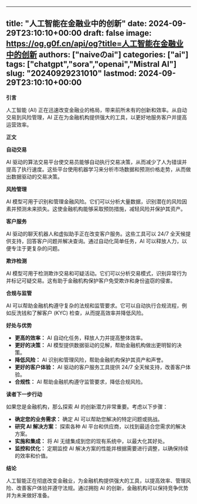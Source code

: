 
---
title: "人工智能在金融业中的创新"
date: 2024-09-29T23:10:10+00:00
draft: false
image: https://og.g0f.cn/api/og?title=人工智能在金融业中的创新
authors: ["naiveのai"]
categories: ["ai"]
tags: ["chatgpt","sora","openai","Mistral AI"]
slug: "20240929231010"
lastmod: 2024-09-29T23:10:10+00:00
---
**引言**

人工智能 (AI) 正在迅速改变金融业的格局，带来前所未有的创新和效率。从自动交易到风险管理，AI 正在为金融机构提供强大的工具，以更好地服务客户并提高运营效率。

**正文**

**自动交易**

AI 驱动的算法交易平台使交易员能够自动执行交易决策，从而减少了人为错误并提高了执行速度。这些平台使用机器学习来分析市场数据和预测价格走势，从而做出数据驱动的交易决策。

**风险管理**

AI 模型可用于识别和管理金融风险。它们可以分析大量数据，识别潜在的风险因素并预测未来损失。这使金融机构能够采取预防措施，减轻风险并保护其资产。

**客户服务**

AI 驱动的聊天机器人和虚拟助手正在改变客户服务。这些工具可以 24/7 全天候提供支持，回答客户问题并解决查询。通过自动化简单任务，AI 可以释放人力，以便专注于更复杂的问题。

**欺诈检测**

AI 模型可用于检测欺诈交易和可疑活动。它们可以分析交易模式，识别异常行为并标记可疑交易。这有助于金融机构保护客户免受欺诈和身份盗窃的侵害。

**合规与监管**

AI 可以帮助金融机构遵守复杂的法规和监管要求。它可以自动执行合规流程，例如反洗钱和了解客户 (KYC) 检查，从而提高效率并降低风险。

**好处与优势**

* **更高的效率：** AI 自动化任务，释放人力并提高整体效率。
* **更好的决策：** AI 模型提供数据驱动的见解，帮助金融机构做出更明智的决策。
* **降低风险：** AI 识别和管理风险，帮助金融机构保护其资产和声誉。
* **更好的客户体验：** AI 驱动的客户服务工具提供 24/7 全天候支持，改善客户体验。
* **合规性：** AI 帮助金融机构遵守监管要求，降低合规风险。

**读者下一步行动**

如果您是金融机构，那么探索 AI 的创新潜力非常重要。考虑以下步骤：

* **确定您的业务需求：** 确定 AI 可以帮助您解决的特定问题或挑战。
* **研究 AI 解决方案：** 探索各种 AI 平台和供应商，以找到最适合您需求的解决方案。
* **实施和集成：** 将 AI 无缝集成到您的现有系统中，以最大化其好处。
* **监控和优化：** 定期监控 AI 解决方案的性能并根据需要进行调整，以确保持续的效率和价值。

**结论**

人工智能正在彻底改变金融业，为金融机构提供强大的工具，以提高效率、管理风险、改善客户体验并遵守法规。通过拥抱 AI 的创新，金融机构可以保持竞争优势并为未来做好准备。